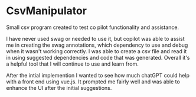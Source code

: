 # CsvManipulator
Small csv program created to test co pilot functionality and assistance.

I have never used swag or needed to use it, but copilot was able to assist me in creating the swag annotations, which
dependency to use and debug when it wasn't working correctly. I was able to create a csv file and read it in using suggested
dependencies and code that was generated. Overall it's a helpful tool that I will continue to use and learn from.

After the intial implemention I wanted to see how much chatGPT could help with a front end using vue.js. It
prompted me fairly well and was able to enhance the UI after the initial suggestions.

